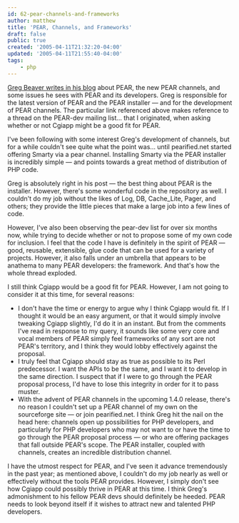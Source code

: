 ```yaml
---
id: 62-pear-channels-and-frameworks
author: matthew
title: 'PEAR, Channels, and Frameworks'
draft: false
public: true
created: '2005-04-11T21:32:20-04:00'
updated: '2005-04-11T21:55:40-04:00'
tags:
    - php
---
```

[Greg Beaver writes in his blog](http://greg.chiaraquartet.net/comment.php?type=trackback&entry_id=38)
about PEAR, the new PEAR channels, and some issues he sees with PEAR and its
developers. Greg is responsible for the latest version of PEAR and the PEAR
installer — and for the development of PEAR channels. The particular link
referenced above makes reference to a thread on the PEAR-dev mailing list…
that I originated, when asking whether or not Cgiapp might be a good fit for
PEAR.

<!--- EXTENDED -->

I've been following with some interest Greg's development of channels, but for a
while couldn't see quite what the point was… until pearified.net started
offering Smarty via a pear channel. Installing Smarty via the PEAR installer is
incredibly simple — and points towards a great method of distribution of PHP
code.

Greg is absolutely right in his post — the best thing about PEAR is the
installer. However, there's some wonderful code in the repository as well. I
couldn't do my job without the likes of Log, DB, Cache_Lite, Pager, and others;
they provide the little pieces that make a large job into a few lines of code.

However, I've also been observing the pear-dev list for over six months now,
while trying to decide whether or not to propose some of my own code for
inclusion. I feel that the code I have is definitely in the spirit of PEAR —
good, reusable, extensible, glue code that can be used for a variety of
projects. However, it also falls under an umbrella that appears to be anathema
to many PEAR developers: the framework. And that's how the whole thread
exploded.

I still think Cgiapp would be a good fit for PEAR. However, I am not going to
consider it at this time, for several reasons:

- I don't have the time or energy to argue why I think Cgiapp would fit. If I
  thought it would be an easy argument, or that it would simply involve tweaking
  Cgiapp slightly, I'd do it in an instant. But from the comments I've read in
  response to my query, it sounds like some very core and vocal members of PEAR
  simply feel frameworks of any sort are not PEAR's territory, and I think they
  would lobby effectively against the proposal.
- I truly feel that Cgiapp should stay as true as possible to its Perl
  predecessor. I want the APIs to be the same, and I want it to develop in the
  same direction. I suspect that if I were to go through the PEAR proposal
  process, I'd have to lose this integrity in order for it to pass muster.
- With the advent of PEAR channels in the upcoming 1.4.0 release, there's no
  reason I couldn't set up a PEAR channel of my own on the sourceforge site —
  or join pearified.net. I think Greg hit the nail on the head here: channels
  open up possibilities for PHP developers, and particularly for PHP
  developers who may not want to or have the time to go through the PEAR
  proposal process — or who are offering packages that fall outside PEAR's
  scope. The PEAR installer, coupled with channels, creates an incredible
  distribution channel.

I have the utmost respect for PEAR, and I've seen it advance tremendously in the
past year; as mentioned above, I couldn't do my job nearly as well or
effectively without the tools PEAR provides. However, I simply don't see how
Cgiapp could possibly thrive in PEAR at this time. I think Greg's admonishment
to his fellow PEAR devs should definitely be heeded. PEAR needs to look beyond
itself if it wishes to attract new and talented PHP developers.
